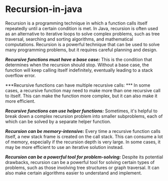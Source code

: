 # Recursion-in-java

Recursion is a programming technique in which a function calls itself repeatedly until a certain condition is met. In Java, recursion is often used as an alternative to iterative loops to solve complex problems, such as tree traversal, searching and sorting algorithms, and mathematical computations.
Recursion is a powerful technique that can be used to solve many programming problems, but it requires careful planning and design.

***Recursive functions must have a base case:***
This is the condition that determines when the recursion should stop. Without a base case, the function will keep calling itself indefinitely, eventually leading to a stack overflow error.

***Recursive functions can have multiple recursive calls: ***
In some cases, a recursive function may need to make more than one recursive call to itself. This can make the function more complex, but it can also make it more efficient.

***Recursive functions can use helper functions:***
Sometimes, it's helpful to break down a complex recursion problem into smaller subproblems, each of which can be solved by a separate helper function.

***Recursion can be memory-intensive:***
Every time a recursive function calls itself, a new stack frame is created on the call stack. This can consume a lot of memory, especially if the recursion depth is very large. In some cases, it may be more efficient to use an iterative solution instead.

***Recursion can be a powerful tool for problem-solving:***
Despite its potential drawbacks, recursion can be a powerful tool for solving certain types of problems, such as those involving tree structures or graph traversal. It can also make certain algorithms easier to understand and implement.
